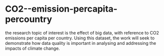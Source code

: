 # CO2--emission-percapita-percountry
the research topic of interest is the effect of big data, with reference to CO2 emissions per capita per country. Using this dataset, the work will seek to demonstrate how data quality is important in analysing and addressing the impacts of climate change.
